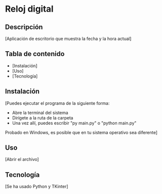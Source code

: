 # Reloj digital

## Descripción

[Aplicación de escritorio que muestra la fecha y la hora actual]

## Tabla de contenido

- [Instalación]
- [Uso]
- [Tecnología]

## Instalación

[Puedes ejecutar el programa de la siguiente forma:

- Abre la terminal del sistema
- Dirígete a la ruta de la carpeta
- Una vez allí, puedes escribir "py main.py" o "python main.py"

Probado en Windows, es posible que en tu sistema operativo sea diferente]

## Uso

[Abrir el archivo]

## Tecnología

[Se ha usado Python y TKinter]